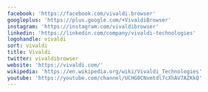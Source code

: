 ```yaml
---
facebook: 'https://facebook.com/vivaldi.browser'
googleplus: 'https://plus.google.com/+VivaldiBrowser'
instagram: 'https://instagram.com/vivaldibrowser'
linkedin: 'https://linkedin.com/company/vivaldi-technologies'
logohandle: vivaldi
sort: vivaldi
title: Vivaldi
twitter: vivaldibrowser
website: 'https://vivaldi.com/'
wikipedia: 'https://en.wikipedia.org/wiki/Vivaldi_Technologies'
youtube: 'https://youtube.com/channel/UCHG0CNxmtdl7cXhAV7AZKkQ'
---
```


